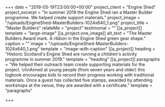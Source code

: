 +++
date = "2019-05-19T23:00:00+00:00"
project_client = "Engine Shed"
project_excerpt = "In summer 2019 the Engine Shed ran a Master Builder programme. We helped create support materials."
project_image = "/uploads/EngineShed-MasterBuilders-1024x640_1.png"
project_title = "Master Builders"
relateMe = "project"
testimonial = ""
[[a_project]]
template = "large-image"
[[a_project.one_image]]
alt_text = "The Master Builders Award mark. A ribbon in the Engine Shed green gear shape."
caption = ""
image = "/uploads/EngineShed-MasterBuilders-1024x640_1.png"
template = "image-with-caption"
[[a_project]]
heading = "Historic Scotland's Engine Shed are running a children's activity programme in summer 2019."
template = "heading"
[[a_project]]
paragraphs = "We helped their outreach team create supporting materials for the project. \n\nAimed at young people (from seven years and older) this logbook encourages kids to record their progress working with traditional materials. Once a guest has collected five stamps, awarded by attending workshops at the venue, they are awarded with a certificate."
template = "paragraphs"

+++
